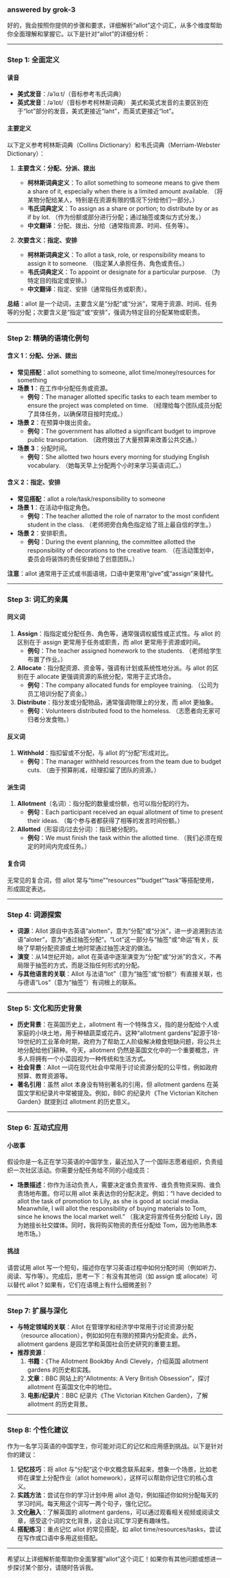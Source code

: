 ### answered by grok-3
好的，我会按照你提供的步骤和要求，详细解析“allot”这个词汇，从多个维度帮助你全面理解和掌握它。以下是针对“allot”的详细分析：

---

### Step 1: 全面定义

#### 读音
- **美式发音**：/əˈlɑːt/（音标参考韦氏词典）
- **英式发音**：/əˈlɒt/（音标参考柯林斯词典）
美式和英式发音的主要区别在于“lot”部分的发音，美式更接近“laht”，而英式更接近“lot”。

#### 主要定义
以下定义参考柯林斯词典（Collins Dictionary）和韦氏词典（Merriam-Webster Dictionary）：

1. **主要含义：分配、分派、拨出**
   - **柯林斯词典定义**：To allot something to someone means to give them a share of it, especially when there is a limited amount available. （将某物分配给某人，特别是在资源有限的情况下分给他们一部分。）
   - **韦氏词典定义**：To assign as a share or portion; to distribute by or as if by lot. （作为份额或部分进行分配；通过抽签或类似方式分发。）
   - **中文翻译**：分配、拨出、分给（通常指资源、时间、任务等）。

2. **次要含义：指定、安排**
   - **柯林斯词典定义**：To allot a task, role, or responsibility means to assign it to someone. （指定某人承担任务、角色或责任。）
   - **韦氏词典定义**：To appoint or designate for a particular purpose. （为特定目的指定或安排。）
   - **中文翻译**：指定、安排（通常指任务或职责）。

**总结**：allot 是一个动词，主要含义是“分配”或“分派”，常用于资源、时间、任务等的分配；次要含义是“指定”或“安排”，强调为特定目的分配某物或职责。

---

### Step 2: 精确的语境化例句

#### 含义 1：分配、分派、拨出
- **常见搭配**：allot something to someone, allot time/money/resources for something
- **场景 1**：在工作中分配任务或资源。
  - **例句**：The manager allotted specific tasks to each team member to ensure the project was completed on time. （经理给每个团队成员分配了具体任务，以确保项目按时完成。）
- **场景 2**：在预算中拨出资金。
  - **例句**：The government has allotted a significant budget to improve public transportation. （政府拨出了大量预算来改善公共交通。）
- **场景 3**：分配时间。
  - **例句**：She allotted two hours every morning for studying English vocabulary. （她每天早上分配两个小时来学习英语词汇。）

#### 含义 2：指定、安排
- **常见搭配**：allot a role/task/responsibility to someone
- **场景 1**：在活动中指定角色。
  - **例句**：The teacher allotted the role of narrator to the most confident student in the class. （老师把旁白角色指定给了班上最自信的学生。）
- **场景 2**：安排职责。
  - **例句**：During the event planning, the committee allotted the responsibility of decorations to the creative team. （在活动策划中，委员会将装饰的责任安排给了创意团队。）

**注意**：allot 通常用于正式或书面语境，口语中更常用“give”或“assign”来替代。

---

### Step 3: 词汇的亲属

#### 同义词
1. **Assign**：指指定或分配任务、角色等，通常强调权威性或正式性。与 allot 的区别在于 assign 更常用于任务或职责，而 allot 更常用于资源或时间。
   - **例句**：The teacher assigned homework to the students. （老师给学生布置了作业。）
2. **Allocate**：指分配资源、资金等，强调有计划或系统性地分派。与 allot 的区别在于 allocate 更强调资源的系统分配，常用于正式场合。
   - **例句**：The company allocated funds for employee training. （公司为员工培训分配了资金。）
3. **Distribute**：指分发或分配物品，通常强调物理上的分发，而 allot 更抽象。
   - **例句**：Volunteers distributed food to the homeless. （志愿者向无家可归者分发食物。）

#### 反义词
1. **Withhold**：指扣留或不分配，与 allot 的“分配”形成对比。
   - **例句**：The manager withheld resources from the team due to budget cuts. （由于预算削减，经理扣留了团队的资源。）

#### 派生词
1. **Allotment**（名词）：指分配的数量或份额，也可以指分配的行为。
   - **例句**：Each participant received an equal allotment of time to present their ideas. （每个参与者都获得了相等的发言时间份额。）
2. **Allotted**（形容词/过去分词）：指已被分配的。
   - **例句**：We must finish the task within the allotted time. （我们必须在规定的时间内完成任务。）

#### 复合词
无常见的复合词，但 allot 常与“time”“resources”“budget”“task”等搭配使用，形成固定表达。

---

### Step 4: 词源探索

- **词源**：Allot 源自中古英语“alotten”，意为“分配”或“分派”，进一步追溯到古法语“aloter”，意为“通过抽签分配”。“Lot”这一部分与“抽签”或“命运”有关，反映了早期分配资源或土地时常通过抽签决定的做法。
- **演变**：从14世纪开始，allot 在英语中逐渐演变为“分配”或“分派”的含义，不再局限于抽签的方式，而是泛指任何形式的分配。
- **与其他语言的关联**：Allot 与法语“lot”（意为“抽签”或“份额”）有直接关联，也与德语“Los”（意为“抽签”）有词根上的联系。

---

### Step 5: 文化和历史背景

- **历史背景**：在英国历史上，allotment 有一个特殊含义，指的是分配给个人或家庭的小块土地，用于种植蔬菜或花卉。这种“allotment gardens”起源于18-19世纪的工业革命时期，政府为了帮助工人阶级解决粮食短缺问题，将公共土地分配给他们耕种。今天，allotment 仍然是英国文化中的一个重要概念，许多人将拥有一个小菜园视为一种传统和生活方式。
- **社会背景**：Allot 一词在现代社会中常用于讨论资源分配的公平性，例如政府预算、教育资源等。
- **著名引用**：虽然 allot 本身没有特别著名的引用，但 allotment gardens 在英国文学和纪录片中常被提及。例如，BBC 的纪录片《The Victorian Kitchen Garden》就提到过 allotment 的历史意义。

---

### Step 6: 互动式应用

#### 小故事
假设你是一名正在学习英语的中国学生，最近加入了一个国际志愿者组织，负责组织一次社区活动。你需要分配任务给不同的小组成员：
- **场景描述**：你作为活动负责人，需要决定谁负责宣传、谁负责物资采购、谁负责场地布置。你可以用 allot 来表达你的分配决定。例如：“I have decided to allot the task of promotion to Lily, as she is good at social media. Meanwhile, I will allot the responsibility of buying materials to Tom, since he knows the local market well.” （我决定将宣传任务分配给 Lily，因为她擅长社交媒体。同时，我将购买物资的责任分配给 Tom，因为他熟悉本地市场。）

#### 挑战
请尝试用 allot 写一个短句，描述你在学习英语过程中如何分配时间（例如听力、阅读、写作等）。完成后，思考一下：有没有其他词（如 assign 或 allocate）可以替代 allot？如果有，它们在语境上有什么细微差别？

---

### Step 7: 扩展与深化

- **与特定领域的关联**：Allot 在管理学和经济学中常用于讨论资源分配（resource allocation），例如如何在有限的预算内分配资金。此外，allotment gardens 是园艺学和英国社会历史研究的重要主题。
- **推荐资源**：
  1. **书籍**：《The Allotment Book》by Andi Clevely，介绍英国 allotment gardens 的历史和实践。
  2. **文章**：BBC 网站上的“Allotments: A Very British Obsession”，探讨 allotment 在英国文化中的地位。
  3. **电影/纪录片**：BBC 纪录片《The Victorian Kitchen Garden》，了解 allotment 的历史背景。

---

### Step 8: 个性化建议

作为一名学习英语的中国学生，你可能对词汇的记忆和应用感到挑战。以下是针对你的建议：
1. **记忆技巧**：将 allot 与“分配”这个中文概念联系起来，想象一个场景，比如老师在课堂上分配作业（allot homework），这样可以帮助你记住它的核心含义。
2. **实践方法**：尝试在你的学习计划中用 allot 造句，例如描述你如何分配每天的学习时间。每天用这个词写一两个句子，强化记忆。
3. **文化融入**：了解英国的 allotment gardens，可以通过观看相关视频或阅读文章，感受这个词的文化背景，这会让词汇学习更有趣味性。
4. **搭配练习**：重点记忆 allot 的常见搭配，如 allot time/resources/tasks，尝试在写作或口语中多用这些搭配。

---

希望以上详细解析能帮助你全面掌握“allot”这个词汇！如果你有其他问题或想进一步探讨某个部分，请随时告诉我。